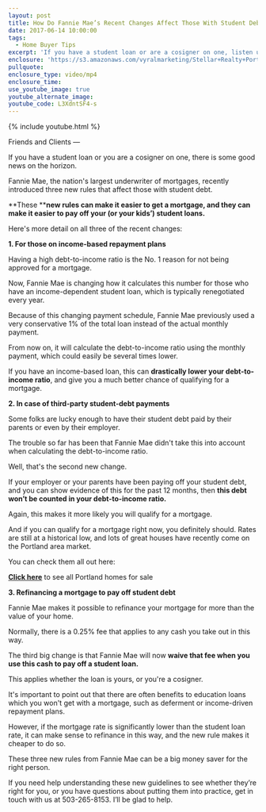 ```yaml
---
layout: post
title: How Do Fannie Mae’s Recent Changes Affect Those With Student Debt?
date: 2017-06-14 10:00:00
tags:
  - Home Buyer Tips
excerpt: 'If you have a student loan or are a cosigner on one, listen up. Fannie Mae just introduced three new rule changes that will affect those with student debt. The first change has to do with income-based repayment plans, which is the top reason for not being approved by a mortgage if you have a high debt-to-income ratio. With the new rule change, your ratio will be determined by your monthly payment, not the conservative 1% of the total loan that they were using. To learn more about all of these changes in more detail, watch this short video.'
enclosure: 'https://s3.amazonaws.com/vyralmarketing/Stellar+Realty+Portland/+Videos/2017/June/Portland+Real+Estate+Agent-+How+Do+Fannie+Maes+Recent+Changes+Affect+Those+With+Student+Debt%253F.mp4'
pullquote:
enclosure_type: video/mp4
enclosure_time:
use_youtube_image: true
youtube_alternate_image:
youtube_code: L3XdntSF4-s
---
```



{% include youtube.html %}

Friends and Clients —

If you have a student loan or you are a cosigner on one, there is some good news on the horizon.

Fannie Mae, the nation's largest underwriter of mortgages, recently introduced three new rules that affect those with student debt.

**These&nbsp;****new rules can make it easier to get a mortgage, and they can make it easier to pay off your (or your kids’) student loans.**

Here's more detail on all three of the recent changes:

**1. For those on income-based repayment plans**

Having a high debt-to-income ratio is the No. 1 reason for not being approved for a mortgage.

Now, Fannie Mae is changing how it calculates this number for those who have an income-dependent student loan, which is typically renegotiated every year.

Because of this changing payment schedule, Fannie Mae previously used a very conservative 1% of the total loan instead of the actual monthly payment.

From now on, it will calculate the debt-to-income ratio using the monthly payment, which could easily be several times lower.

If you have an income-based loan, this can **drastically lower your debt-to-income ratio**, and give you a much better chance of qualifying for a mortgage.

**2. In case of third-party student-debt payments**

Some folks are lucky enough to have their student debt paid by their parents or even by their employer.

The trouble so far has been that Fannie Mae didn't take this into account when calculating the debt-to-income ratio.

Well, that's the second new change.

If your employer or your parents have been paying off your student debt, and you can show evidence of this for the past 12 months, then **this debt won’t be counted in your debt-to-income ratio.**

Again, this makes it more likely you will qualify for a mortgage.

And if you can qualify for a mortgage right now, you definitely should. Rates are still at a historical low, and lots of great houses have recently come on the Portland area market.

You can check them all out here:

**[Click here](https://www.portlandpropertyfinders.com/results/)**&nbsp;to see all Portland homes for sale

**3. Refinancing a mortgage to pay off student debt**

Fannie Mae makes it possible to refinance your mortgage for more than the value of your home.

Normally, there is a 0.25% fee that applies to any cash you take out in this way.

The third big change is that Fannie Mae will now **waive that fee when you use this cash to pay off a student loan.**

This applies whether the loan is yours, or you're a cosigner.

It's important to point out that there are often benefits to education loans which you won't get with a mortgage, such as deferment or income-driven repayment plans.

However, if the mortgage rate is significantly lower than the student loan rate, it can make sense to refinance in this way, and the new rule makes it cheaper to do so.

These three new rules from Fannie Mae can be a big money saver for the right person.

If you need help understanding these new guidelines to see whether they’re right for you, or you have questions about putting them into practice, get in touch with us at 503-265-8153. I’ll be glad to help.